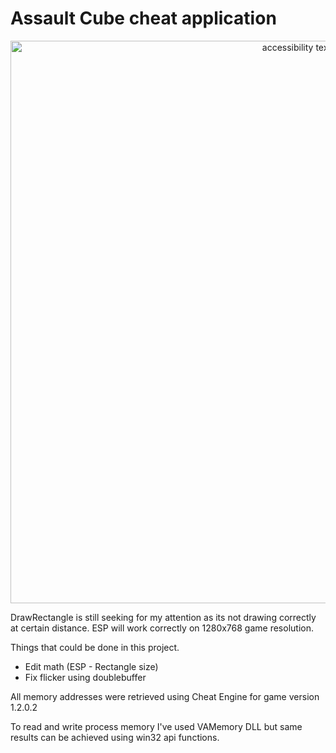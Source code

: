 # Assault Cube cheat application

<p align="center">
  <img src="https://i.imgur.com/3W8vKa7.jpg" width="900" alt="accessibility text">
</p>

DrawRectangle is still seeking for my attention as its not drawing correctly at certain distance. ESP will work correctly on 1280x768 game resolution.

Things that could be done in this project.
  - Edit math (ESP - Rectangle size)
  - Fix flicker using doublebuffer


All memory addresses were retrieved using Cheat Engine for game version 1.2.0.2

To read and write process memory I've used VAMemory DLL but same results can be achieved using win32 api functions.
